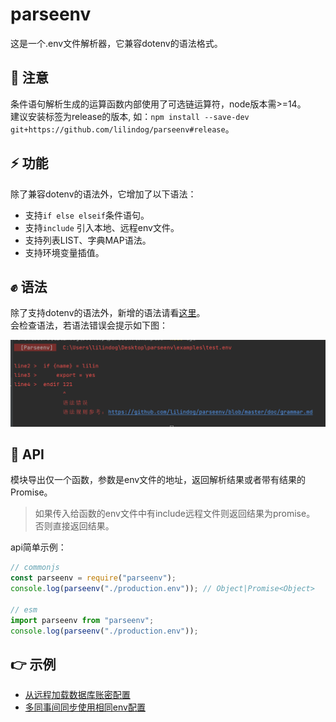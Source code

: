 # parseenv

这是一个.env文件解析器，它兼容dotenv的语法格式。   

## 🚨 注意
条件语句解析生成的运算函数内部使用了可选链运算符，node版本需>=14。      
建议安装标签为release的版本, 如：`npm install --save-dev git+https://github.com/lilindog/parseenv#release`。        


## ⚡ 功能
除了兼容dotenv的语法外，它增加了以下语法：   
* 支持`if else elseif`条件语句。  
* 支持`include` 引入本地、远程env文件。
* 支持列表LIST、字典MAP语法。
* 支持环境变量插值。   

## ✊ 语法
除了支持dotenv的语法外，新增的语法请看[这里](./doc/grammar.md)。  
会检查语法，若语法错误会提示如下图：  

![doc/grammar_error_example.png](doc/grammar_error_example.png)

## 🔨 API
模块导出仅一个函数，参数是env文件的地址，返回解析结果或者带有结果的Promise。     
>如果传入给函数的env文件中有include远程文件则返回结果为promise。  
>否则直接返回结果。   

api简单示例：
```js
// commonjs
const parseenv = require("parseenv");
console.log(parseenv("./production.env")); // Object|Promise<Object>

// esm
import parseenv from "parseenv";
console.log(parseenv("./production.env"));   
```

## 👉 示例
* [从远程加载数据库账密配置](./doc/example1.md)
* [多同事间同步使用相同env配置](./doc/example2.md)
